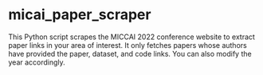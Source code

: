 # micai_paper_scraper
This Python script scrapes the MICCAI 2022 conference website to extract paper links in your area of interest. It only fetches papers whose authors have provided the paper, dataset, and code links. You can also modify the year accordingly.
